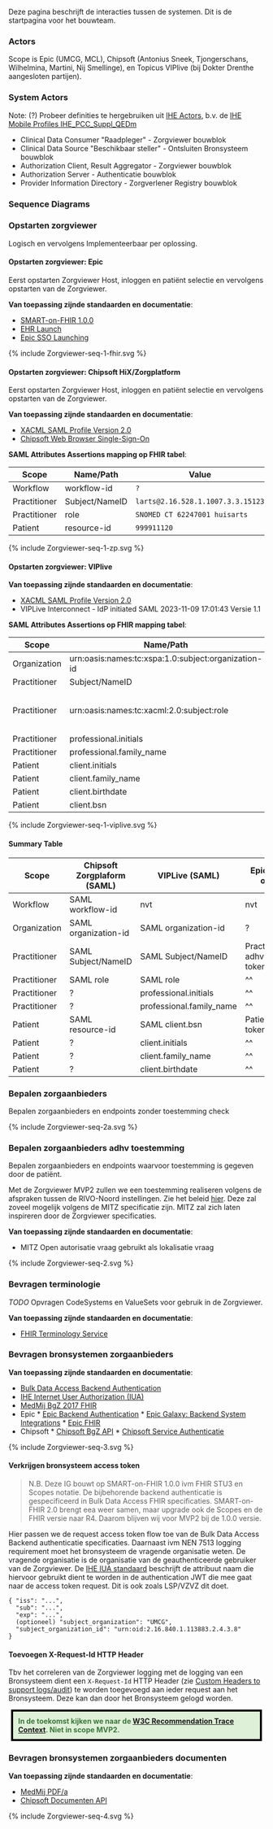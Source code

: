 Deze pagina beschrijft de interacties tussen de systemen. 
Dit is de startpagina voor het bouwteam.

### Actors

Scope is Epic (UMCG, MCL), Chipsoft (Antonius Sneek, Tjongerschans, Wilhelmina, Martini, Nij Smellinge), en Topicus VIPlive (bij Dokter Drenthe aangesloten partijen).

### System Actors

Note: (?) Probeer definities te hergebruiken uit [IHE Actors](https://gazelle.ihe.net/GMM/tf/actor/listActors.seam), b.v. de [IHE Mobile Profiles IHE_PCC_Suppl_QEDm](https://www.ihe.net/uploadedFiles/Documents/PCC/IHE_PCC_Suppl_QEDm.pdf)

* Clinical Data Consumer "Raadpleger" - Zorgviewer bouwblok
* Clinical Data Source "Beschikbaar steller" - Ontsluiten Bronsysteem bouwblok
* Authorization Client, Result Aggregator - Zorgviewer bouwblok
* Authorization Server - Authenticatie bouwblok
* Provider Information Directory - Zorgverlener Registry bouwblok

### Sequence Diagrams

### Opstarten zorgviewer

Logisch en vervolgens Implementeerbaar per oplossing.

#### Opstarten zorgviewer: Epic

Eerst opstarten Zorgviewer Host, inloggen en patiënt selectie en vervolgens opstarten van de Zorgviewer.

**Van toepassing zijnde standaarden en documentatie**:
* [SMART-on-FHIR 1.0.0](http://hl7.org/fhir/smart-app-launch/1.0.0/)
* [EHR Launch](http://hl7.org/fhir/smart-app-launch/1.0.0/#ehr-launch-sequence)
* [Epic SSO Launching](https://appmarket.epic.com/Article/Index?docid=launching)

<div>
{% include Zorgviewer-seq-1-fhir.svg %}
</div>

#### Opstarten zorgviewer: Chipsoft HiX/Zorgplatform

Eerst opstarten Zorgviewer Host, inloggen en patiënt selectie en vervolgens opstarten van de Zorgviewer.

**Van toepassing zijnde standaarden en documentatie**:
* [XACML SAML Profile Version 2.0](https://docs.oasis-open.org/xacml/xacml-saml-profile/v2.0/xacml-saml-profile-v2.0.html)
* [Chipsoft Web Browser Single-Sign-On](https://developer.zorgplatform.online/digital-care/authenticatie)

**SAML Attributes Assertions mapping op FHIR tabel**:

| Scope | Name/Path | Value | FHIR Path |
|--|--|--|--|
| Workflow | workflow-id | ``?`` | nvt |
| Practitioner | Subject/NameID | ``larts@2.16.528.1.1007.3.3.15123`` | Practitioner.identifier |
| Practitioner | role | ``SNOMED CT 62247001 huisarts`` | Practitioner.qualification[system=sct] |
| Patient | resource-id | ``999911120`` | Patient.identifier[system=bsn] |

<div>
{% include Zorgviewer-seq-1-zp.svg %}
</div>

#### Opstarten zorgviewer: VIPlive

**Van toepassing zijnde standaarden en documentatie**:
* [XACML SAML Profile Version 2.0](https://docs.oasis-open.org/xacml/xacml-saml-profile/v2.0/xacml-saml-profile-v2.0.html)
* VIPLive Interconnect - IdP initiated SAML 2023-11-09 17:01:43 Versie 1.1

**SAML Attributes Assertions op FHIR mapping tabel**:

| Scope | Name/Path | Value | FHIR Path |
|--|--|--|--|
| Organization | urn:oasis:names:tc:xspa:1.0:subject:organization-id | ``urn:oid:2.16.840.1.113883.2.4.3.8`` | Organization.identifier |
| Practitioner | Subject/NameID | ``?`` | Practitioner.identifier |
| Practitioner | urn:oasis:names:tc:xacml:2.0:subject:role | ``<Role code="62247001" codeSystem="2.16.840.1.113883.6.96" codeSystemName="SNOMED_CT" displayName="huisarts" xmlns="urn:hl7-org:v3"/>`` | Practitioner.qualification[system=sct] |
| Practitioner | professional.initials | `L.` | Practitioner.name.given[extension=IN] |
| Practitioner | professional.family_name | `Arts` | Practitioner.name.family |
| Patient | client.initials | `J.` | Patient.name.given[extension=IN] |
| Patient | client.family_name | ``Fictief`` | Patient.name.family |
| Patient | client.birthdate | `19700101` | Patient.birthDate |
| Patient | client.bsn | ``999911120`` | Patient.identifier[system=bsn] |

<div>
{% include Zorgviewer-seq-1-viplive.svg %}
</div>

#### Summary Table

| Scope | Chipsoft Zorgplaform (SAML) | VIPLive (SAML) | Epic (SMART-on-FHIR) | Value | FHIR Path |
|--|--|--|--|--|--|
| Workflow | SAML workflow-id | nvt | nvt | ``?`` | nvt |
| Organization | SAML organization-id | SAML organization-id | ? | ``urn:oid:2.16.840.1.113883.2.4.3.8`` | Organization.identifier |
| Practitioner | SAML Subject/NameID | SAML Subject/NameID | Practitioner read adhv token.practitioner | ``larts@2.16.528.1.1007.3.3.15123`` | Practitioner.identifier |
| Practitioner | SAML role | SAML role | ^^ | ``SNOMED CT 62247001 huisarts`` | Practitioner.qualification[system=sct] |
| Practitioner | ? | professional.initials | ^^ | `L.` | Practitioner.name.given[extension=IN] |
| Practitioner | ? | professional.family_name | ^^ | `Arts` | Practitioner.name.family |
| Patient | SAML resource-id | SAML client.bsn | Patient read adhv token.patient | ``999911120`` | Patient.identifier[system=bsn] |
| Patient | ? | client.initials | ^^| `J.` | Patient.name.given[extension=IN] |
| Patient | ? | client.family_name | ^^| ``Fictief`` | Patient.name.family |
| Patient | ? | client.birthdate | ^^| `19700101` | Patient.birthDate |

### Bepalen zorgaanbieders

Bepalen zorgaanbieders en endpoints zonder toestemming check
<div>
{% include Zorgviewer-seq-2a.svg %}
</div>

### Bepalen zorgaanbieders adhv toestemming

Bepalen zorgaanbieders en endpoints waarvoor toestemming is gegeven door de patiënt.

Met de Zorgviewer MVP2 zullen we een toestemming realiseren volgens de afspraken tussen de RIVO-Noord instellingen. Zie het beleid [hier](https://rivo-noord.nl/zorgviewer/toestemming). Deze zal zoveel mogelijk volgens de MITZ specificatie zijn. MITZ zal zich laten inspireren door de Zorgviewer specificaties.

**Van toepassing zijnde standaarden en documentatie**:
* MITZ Open autorisatie vraag gebruikt als lokalisatie vraag

<div>
{% include Zorgviewer-seq-2.svg %}
</div>

### Bevragen terminologie

*TODO*
Opvragen CodeSystems en ValueSets voor gebruik in de Zorgviewer.

**Van toepassing zijnde standaarden en documentatie**:
* [FHIR Terminology Service](https://hl7.org/fhir/STU3/terminology-service.html)

### Bevragen bronsystemen zorgaanbieders

**Van toepassing zijnde standaarden en documentatie**:
* [Bulk Data Access Backend Authentication](http://hl7.org/fhir/uv/bulkdata/authorization/index.html#obtaining-an-access-token)
* [IHE Internet User Authorization (IUA)](https://profiles.ihe.net/ITI/IUA/)
* [MedMij BgZ 2017 FHIR](https://informatiestandaarden.nictiz.nl/wiki/MedMij:V2020.01/FHIR_BGZ_2017)
* Epic
      * [Epic Backend Authentication](https://appmarket.epic.com/Article/Index?docid=oauth2&section=BackendOAuth2Guide)
      * [Epic Galaxy: Backend System Integrations](https://galaxy.epic.com/Redirect.aspx?DocumentID=100001068&PrefDocID=97042)
      * [Epic FHIR](https://appmarket.epic.com/Sandbox/)
* Chipsoft
      * [Chipsoft BgZ API](https://developer.zorgplatform.online/digital-care/api/bgz)
      * [Chipsoft Service Authenticatie](https://developer.zorgplatform.online/digital-care/authenticatie)

<div>
{% include Zorgviewer-seq-3.svg %}
</div>

#### Verkrijgen bronsysteem access token

<blockquote class="stu-note" markdown="1">
N.B. Deze IG bouwt op SMART-on-FHIR 1.0.0 ivm FHIR STU3 en Scopes notatie. De bijbehorende backend authenticatie is gespecificeerd in Bulk Data Access FHIR specificaties. SMART-on-FHIR 2.0 brengt eea weer samen, maar upgrade ook de Scopes en de FHIR versie naar R4. Daarom blijven wij voor MVP2 bij de 1.0.0 versie.
</blockquote>

Hier passen we de request access token flow toe van de Bulk Data Access Backend authenticatie specificaties.
Daarnaast ivm NEN 7513 logging requirement moet het bronsysteem de vragende organisatie weten. De vragende organisatie is de organisatie van de geauthenticeerde gebruiker van de Zorgviewer. De [IHE IUA standaard](https://profiles.ihe.net/ITI/IUA/) beschrijft de attribuut naam die hiervoor gebruikt dient te worden in de authentication JWT die mee gaat naar de access token request. Dit is ook zoals LSP/VZVZ dit doet.
```
{ "iss": "...",
  "sub": "...",
  "exp": "...",
  (optioneel) "subject_organization": "UMCG",
  "subject_organization_id": "urn:oid:2.16.840.1.113883.2.4.3.8" 
}
```

#### Toevoegen X-Request-Id HTTP Header

Tbv het correleren van de Zorgviewer logging met de logging van een Bronsysteem dient een `X-Request-Id` HTTP Header (zie [Custom Headers to support logs/audit](https://hl7.org/fhir/R4/http.html#custom)) te worden toegevoegd aan ieder request aan het Bronsysteem. Deze kan dan door het Bronsysteem gelogd worden.
<div style="margin: 5px; padding: 10px; color: #3c763d; background-color: #dff0d8; border: 4px solid black;">
<b>In de toekomst kijken we naar de <a href="https://www.w3.org/TR/trace-context/">W3C Recommendation Trace Context</a>. Niet in scope MVP2.</b>
</div>

### Bevragen bronsystemen zorgaanbieders documenten

**Van toepassing zijnde standaarden en documentatie**:
* [MedMij PDF/a](https://informatiestandaarden.nictiz.nl/wiki/MedMij:V2020.01/OntwerpPDFA)
* [Chipsoft Documenten API](https://developer.zorgplatform.online/digital-care/api/document)

<div>
{% include Zorgviewer-seq-4.svg %}
</div>
